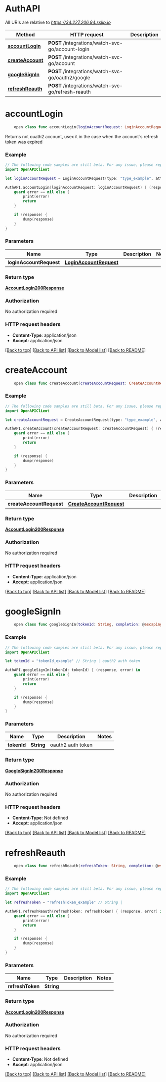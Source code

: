 # AuthAPI

All URIs are relative to *https://34.227.206.94.sslip.io*

Method | HTTP request | Description
------------- | ------------- | -------------
[**accountLogin**](AuthAPI.md#accountlogin) | **POST** /integrations/watch-svc-go/account-login | 
[**createAccount**](AuthAPI.md#createaccount) | **POST** /integrations/watch-svc-go/account | 
[**googleSignIn**](AuthAPI.md#googlesignin) | **POST** /integrations/watch-svc-go/oauth2/google | 
[**refreshReauth**](AuthAPI.md#refreshreauth) | **POST** /integrations/watch-svc-go/refresh-reauth | 


# **accountLogin**
```swift
    open class func accountLogin(loginAccountRequest: LoginAccountRequest, completion: @escaping (_ data: AccountLogin200Response?, _ error: Error?) -> Void)
```



Returns not ouath2 account, usex it in the case when the account`s refresh token was expired

### Example
```swift
// The following code samples are still beta. For any issue, please report via http://github.com/OpenAPITools/openapi-generator/issues/new
import OpenAPIClient

let loginAccountRequest = LoginAccountRequest(type: "type_example", attributes: LoginAccountRequest_allOf_attributes(email: "email_example", password: "password_example")) // LoginAccountRequest | 

AuthAPI.accountLogin(loginAccountRequest: loginAccountRequest) { (response, error) in
    guard error == nil else {
        print(error)
        return
    }

    if (response) {
        dump(response)
    }
}
```

### Parameters

Name | Type | Description  | Notes
------------- | ------------- | ------------- | -------------
 **loginAccountRequest** | [**LoginAccountRequest**](LoginAccountRequest.md) |  | 

### Return type

[**AccountLogin200Response**](AccountLogin200Response.md)

### Authorization

No authorization required

### HTTP request headers

 - **Content-Type**: application/json
 - **Accept**: application/json

[[Back to top]](#) [[Back to API list]](../README.md#documentation-for-api-endpoints) [[Back to Model list]](../README.md#documentation-for-models) [[Back to README]](../README.md)

# **createAccount**
```swift
    open class func createAccount(createAccountRequest: CreateAccountRequest, completion: @escaping (_ data: AccountLogin200Response?, _ error: Error?) -> Void)
```



### Example
```swift
// The following code samples are still beta. For any issue, please report via http://github.com/OpenAPITools/openapi-generator/issues/new
import OpenAPIClient

let createAccountRequest = CreateAccountRequest(type: "type_example", attributes: CreateAccountRequest_allOf_attributes(name: "name_example", secondName: "secondName_example", email: "email_example", password: "password_example", photo: "photo_example")) // CreateAccountRequest | 

AuthAPI.createAccount(createAccountRequest: createAccountRequest) { (response, error) in
    guard error == nil else {
        print(error)
        return
    }

    if (response) {
        dump(response)
    }
}
```

### Parameters

Name | Type | Description  | Notes
------------- | ------------- | ------------- | -------------
 **createAccountRequest** | [**CreateAccountRequest**](CreateAccountRequest.md) |  | 

### Return type

[**AccountLogin200Response**](AccountLogin200Response.md)

### Authorization

No authorization required

### HTTP request headers

 - **Content-Type**: application/json
 - **Accept**: application/json

[[Back to top]](#) [[Back to API list]](../README.md#documentation-for-api-endpoints) [[Back to Model list]](../README.md#documentation-for-models) [[Back to README]](../README.md)

# **googleSignIn**
```swift
    open class func googleSignIn(tokenId: String, completion: @escaping (_ data: GoogleSignIn200Response?, _ error: Error?) -> Void)
```



### Example
```swift
// The following code samples are still beta. For any issue, please report via http://github.com/OpenAPITools/openapi-generator/issues/new
import OpenAPIClient

let tokenId = "tokenId_example" // String | oauth2 auth token

AuthAPI.googleSignIn(tokenId: tokenId) { (response, error) in
    guard error == nil else {
        print(error)
        return
    }

    if (response) {
        dump(response)
    }
}
```

### Parameters

Name | Type | Description  | Notes
------------- | ------------- | ------------- | -------------
 **tokenId** | **String** | oauth2 auth token | 

### Return type

[**GoogleSignIn200Response**](GoogleSignIn200Response.md)

### Authorization

No authorization required

### HTTP request headers

 - **Content-Type**: Not defined
 - **Accept**: application/json

[[Back to top]](#) [[Back to API list]](../README.md#documentation-for-api-endpoints) [[Back to Model list]](../README.md#documentation-for-models) [[Back to README]](../README.md)

# **refreshReauth**
```swift
    open class func refreshReauth(refreshToken: String, completion: @escaping (_ data: AccountLogin200Response?, _ error: Error?) -> Void)
```



### Example
```swift
// The following code samples are still beta. For any issue, please report via http://github.com/OpenAPITools/openapi-generator/issues/new
import OpenAPIClient

let refreshToken = "refreshToken_example" // String | 

AuthAPI.refreshReauth(refreshToken: refreshToken) { (response, error) in
    guard error == nil else {
        print(error)
        return
    }

    if (response) {
        dump(response)
    }
}
```

### Parameters

Name | Type | Description  | Notes
------------- | ------------- | ------------- | -------------
 **refreshToken** | **String** |  | 

### Return type

[**AccountLogin200Response**](AccountLogin200Response.md)

### Authorization

No authorization required

### HTTP request headers

 - **Content-Type**: Not defined
 - **Accept**: application/json

[[Back to top]](#) [[Back to API list]](../README.md#documentation-for-api-endpoints) [[Back to Model list]](../README.md#documentation-for-models) [[Back to README]](../README.md)


